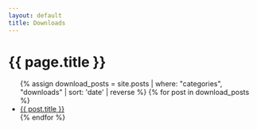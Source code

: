 ```yaml
---
layout: default
title: Downloads
---
```


<div class="downloads-container">
  <div class="downloads-list">
    <h1>{{ page.title }}</h1>
    <ul>
        {% assign download_posts = site.posts | where: "categories", "downloads" | sort: 'date' | reverse %}
        {% for post in download_posts %}
        <li class="download-item">
            <a class="download-link" href="{{ post.url | relative_url }}">{{ post.title }}</a>
        </li>
        {% endfor %}
    </ul>
  </div>
</div>
<link rel="stylesheet" href="{{ '/assets/css/downloads-blog.css' | relative_url }}">
